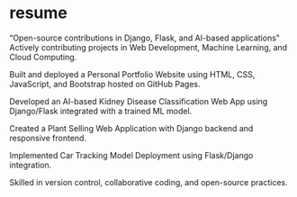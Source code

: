 # resume
“Open-source contributions in Django, Flask, and AI-based applications"
Actively contributing projects in Web Development, Machine Learning, and Cloud Computing.

Built and deployed a Personal Portfolio Website using HTML, CSS, JavaScript, and Bootstrap hosted on GitHub Pages.

Developed an AI-based Kidney Disease Classification Web App using Django/Flask integrated with a trained ML model.

Created a Plant Selling Web Application with Django backend and responsive frontend.

Implemented Car Tracking Model Deployment using Flask/Django integration.

Skilled in version control, collaborative coding, and open-source practices.
